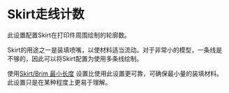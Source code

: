 Skirt走线计数
====
此设置配置Skirt在打印件周围绘制的轮廓数。

Skirt的用途之一是装填喷嘴，以使材料适当流动。对于非常小的模型，一条线是不够的，因此可以将Skirt配置为使用多条线绘制。

使用[Skirt/Brim 最小长度](skirt_brim_minimal_length.md) 设置比使用此设置更可靠，可确保最小量的装填材料。此设置只是在某种程度上更易于理解。
